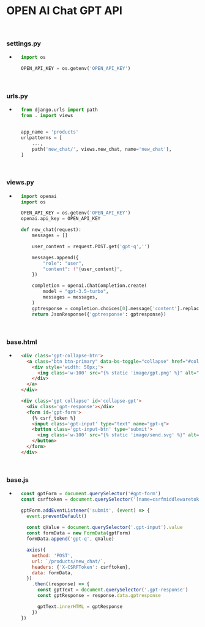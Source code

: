 # OPEN AI Chat GPT API

<br/>

### settings.py
- ```python
    import os

    OPEN_API_KEY = os.getenv('OPEN_API_KEY')
  ```

<br/>

### urls.py
- ```python
    from django.urls import path
    from . import views


    app_name = 'products'
    urlpatterns = [
        ...,
        path('new_chat/', views.new_chat, name='new_chat'),
    ]

  ```

<br/>

### views.py
- ```python
    import openai
    import os

    OPEN_API_KEY = os.getenv('OPEN_API_KEY')
    openai.api_key = OPEN_API_KEY

    def new_chat(request):
        messages = []

        user_content = request.POST.get('gpt-q','')

        messages.append({
            "role": "user",
            "content": f"{user_content}",
        })

        completion = openai.ChatCompletion.create(
            model = "gpt-3.5-turbo",
            messages = messages,
        )
        gptresponse = completion.choices[0].message['content'].replace('\n', '<br>')
        return JsonResponse({'gptresponse': gptresponse})

  ```

<br/>

### base.html
- ```html
    <div class='gpt-collapse-btn'>
      <a class="btn btn-primary" data-bs-toggle="collapse" href="#collapse-gpt" role="button" aria-expanded="false" aria-controls="collapse-gpt">
        <div style='width: 50px;'>
          <img class='w-100' src="{% static 'image/gpt.png' %}" alt="gpt">
        </div>
      </a>
    </div>

    <div class='gpt collapse' id='collapse-gpt'>
      <div class='gpt-response'></div>
      <form id='gpt-form'>
        {% csrf_token %}
        <input class='gpt-input' type="text" name="gpt-q">
        <button class='gpt-input-btn' type='submit'>
          <img class='w-100' src="{% static 'image/send.svg' %}" alt="send">
        </button>
      </form>
    </div>
  ```

<br/>

### base.js
- ```javascript
    const gptForm = document.querySelector('#gpt-form')
    const csrftoken = document.querySelector('[name=csrfmiddlewaretoken]').value

    gptForm.addEventListener('submit', (event) => {
      event.preventDefault()
      
      const qValue = document.querySelector('.gpt-input').value
      const formData = new FormData(gptForm)
      formData.append('gpt-q', qValue)

      axios({
        method: 'POST',
        url: `/products/new_chat/`,
        headers: {'X-CSRFToken': csrftoken},
        data: formData,
      })
        .then((response) => {
          const gptText = document.querySelector('.gpt-response')
          const gptResponse = response.data.gptresponse

          gptText.innerHTML = gptResponse
        })
    })
  ```
